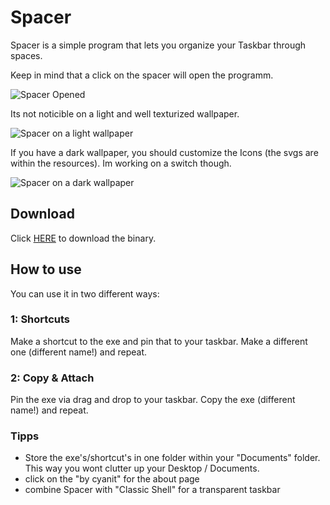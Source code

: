 # Spacer
Spacer is a simple program that lets you organize your Taskbar through spaces.

Keep in mind that a click on the spacer will open the programm.

![Spacer Opened](https://imgur.com/download/GAGO0He)

Its not noticible on a light and well texturized wallpaper.

![Spacer on a light wallpaper](https://imgur.com/download/izsPYnu)

If you have a dark wallpaper, you should customize the Icons (the svgs are within the resources). Im working on a switch though.

![Spacer on a dark wallpaper](https://imgur.com/download/FGwvrpb)


## Download
Click [HERE](https://github.com/cyanit/Spacer/raw/master/Spacer%20v1.exe) to download the binary.

## How to use
You can use it in two different ways:

### 1: Shortcuts
Make a shortcut to the exe and pin that to your taskbar.
Make a different one (different name!) and repeat.

### 2: Copy & Attach
Pin the exe via drag and drop to your taskbar.
Copy the exe (different name!) and repeat.

### Tipps
- Store the exe's/shortcut's in one folder within your "Documents" folder. This way you wont clutter up your Desktop / Documents.
- click on the "by cyanit" for the about page
- combine Spacer with "Classic Shell" for a transparent taskbar
